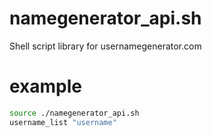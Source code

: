 # namegenerator_api.sh
Shell script library for usernamegenerator.com
# example
```bash
source ./namegenerator_api.sh
username_list "username"
```
